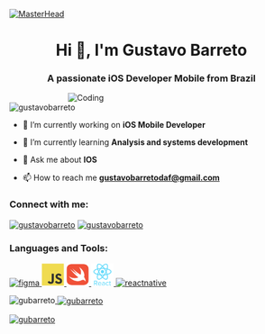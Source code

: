 [![MasterHead](https://user-images.githubusercontent.com/74038190/225813708-98b745f2-7d22-48cf-9150-083f1b00d6c9.gif)](https://gustavobarreto.io)
<h1 align="center">Hi 👋, I'm Gustavo Barreto</h1>
<h3 align="center">A passionate iOS Developer Mobile from Brazil</h3>
<img align="right" alt="Coding" width="400" src="https://user-images.githubusercontent.com/74038190/212750672-2f3f2b50-c84f-4ed8-a60a-849ae69ff9df.gif">


<p align="left"> <img src="https://komarev.com/ghpvc/?username=gubarreto&label=Profile%20views&color=0e75b6&style=flat" alt="gustavobarreto" /> </p>

- 🔭 I’m currently working on **iOS Mobile Developer**

- 🌱 I’m currently learning **Analysis and systems development**

- 💬 Ask me about **IOS**

- 📫 How to reach me **gustavobarretodaf@gmail.com**

<h3 align="left">Connect with me:</h3>
<p align="left">
<a href="https://www.linkedin.com/in/gustavobarretodaf" target="blank"><img align="center" src="https://raw.githubusercontent.com/rahuldkjain/github-profile-readme-generator/master/src/images/icons/Social/linked-in-alt.svg" alt="gustavobarreto" height="30" width="40" /></a>
<a href="https://www.linkedin.com/in/gustavobarretodaf" target="blank"><img align="center" src="https://raw.githubusercontent.com/rahuldkjain/github-profile-readme-generator/master/src/images/icons/Social/discord.svg" alt="gustavobarreto" height="30" width="40" /></a>
</p>

<h3 align="left">Languages and Tools:</h3>
</a> <a href="https://www.figma.com/" target="_blank" rel="noreferrer"> <img src="https://www.vectorlogo.zone/logos/figma/figma-icon.svg" alt="figma" width="40" height="40"/> </a> <a href="#" target="_blank" rel="noreferrer"> <img src="https://raw.githubusercontent.com/devicons/devicon/master/icons/javascript/javascript-original.svg" alt="javascript" width="40" height="40"/> </a> <a href="https://www.apple.com/br/swift" target="_blank" rel="noreferrer"> <img src="https://raw.githubusercontent.com/devicons/devicon/master/icons/swift/swift-original.svg" alt="swift" width="40" height="40"/> </a> <a href="https://reactjs.org/" target="_blank" rel="noreferrer"> <img src="https://raw.githubusercontent.com/devicons/devicon/master/icons/react/react-original-wordmark.svg" alt="react" width="40" height="40"/> </a> <a href="https://reactnative.dev/" target="_blank" rel="noreferrer"> <img src="https://reactnative.dev/img/header_logo.svg" alt="reactnative" width="40" height="40"/> </a> <a href="https://redux.js.org" target="_blank" rel="noreferrer"> </p>

<p><img align="left" src="https://github-readme-stats.vercel.app/api/top-langs?username=gubarreto&show_icons=true&locale=en&layout=compact&theme=tokyonight" alt="gubarreto" /></p>

<p>&nbsp;<img align="center" src="https://github-readme-stats.vercel.app/api?username=gubarreto&show_icons=true&locale=en&theme=tokyonight" alt="gubarreto" /></p>

<p><img align="center" src="https://github-readme-streak-stats.herokuapp.com/?user=gubarreto&&theme=tokyonight" alt="gubarreto" /></p>
